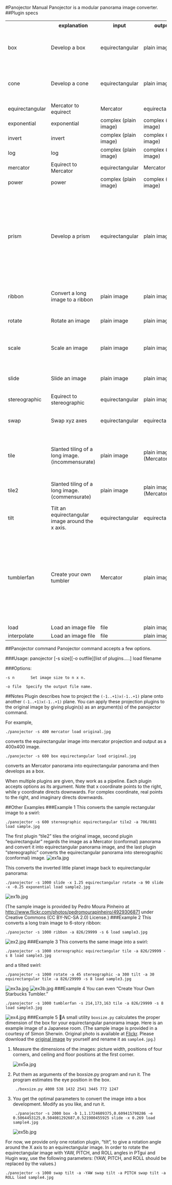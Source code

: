 #Panojector Manual
Panojector is a modular panorama image converter.
##Plugin specs
<table>
<tr>
<th></th>
<th>explanation</th>
<th>input</th>
<th>output</th>
<th colspan="2">options / argument</th>
</tr>

<tr>
<td rowspan="2">box</td>
<td rowspan="2">Develop a box</td>
<td rowspan="2">equirectangular</td>
<td rowspan="2">plain image</td>
<td>-b x,y,z</td>
<td>aspect ratio of the box</td>
</tr>
<tr>
<td>-e x,y,z</td>
<td>eye position</td>
</tr>

<tr>
<td rowspan="2">cone</td>
<td rowspan="2">Develop a cone</td>
<td rowspan="2">equirectangular</td>
<td rowspan="2">plain image</td>
<td>-r 0.3</td>
<td>radius of the base</td>
</tr>
<tr>
<td>-e 0.2</td>
<td>eye height to cone height</td>
</tr>

<tr>
<td>equirectangular</td>
<td>Mercator to equirect</td>
<td>Mercator</td>
<td>equirectangular</td>
<td colspan="2">No option</td>
</tr>

<tr>
<td>exponential</td>
<td>exponential</td>
<td>complex (plain image)</td>
<td>complex (plain image)</td>
<td colspan="2">No option</td>
</tr>

<tr>
<td>invert</td>
<td>invert</td>
<td>complex (plain image)</td>
<td>complex (plain image)</td>
<td colspan="2">No option</td>
</tr>

<tr>
<td>log</td>
<td>log</td>
<td>complex (plain image)</td>
<td>complex (plain image)</td>
<td colspan="2">No option</td>
</tr>

<tr>
<td>mercator</td>
<td>Equirect to Mercator</td>
<td>equirectangular</td>
<td>Mercator</td>
<td colspan="2">No option</td>
</tr>

<tr>
<td>power</td>
<td>power</td>
<td>complex (plain image)</td>
<td>complex (plain image)</td>
<td>-n 2</td>
<td>Power of n</td>
</tr>

<tr>
<td rowspan="5">prism</td>
<td rowspan="5">Develop a prism</td>
<td rowspan="5">equirectangular</td>
<td rowspan="5">plain image</td>
<td>-e 0.5</td>
<td>Eye height.</td>
</tr>
<tr>
<td>-h 0.5</td>
<td>Height of the prism.</td>
</tr>
<tr>
<td>-s 6</td>
<td>Number of sides.</td>
</tr>
<tr>
<td>-z 2</td>
<td>Specify where to attach the zenith cap.</td>
</tr>
<tr>
<td>-n 2</td>
<td>Specify where to attach the nadir cap.</td>
</tr>

<tr>
<td>ribbon</td>
<td>Convert a long image to a ribbon</td>
<td>plain image</td>
<td>plain image</td>
<td>-a 0.5 or -a 200/500</td>
<td>Aspect ratio of the input image.</td>
</tr>

<tr>
<td>rotate</td>
<td>Rotate an image</td>
<td>plain image</td>
<td>plain image</td>
<td>-a 0</td>
<td>Specify angle in degree.</td>
</tr>

<tr>
<td rowspan="4">scale</td>
<td rowspan="4">Scale an image</td>
<td rowspan="4">plain image</td>
<td rowspan="4">plain image</td>
<td>-x 1</td>
<td rowspan="4">Specify amounts</td>
</tr>
<tr>
<td>-y 1</td>
</tr>
<tr>
<td>-xy 1</td>
</tr>
<tr>
<td>-p</td>
</tr>

<tr>
<td rowspan="2">slide</td>
<td rowspan="2">Slide an image</td>
<td rowspan="2">plain image</td>
<td rowspan="2">plain image</td>
<td>-x 0</td>
<td rowspan="2">Specify amounts (in image coordinate)</td>
</tr>
<tr>
<td>-y 0</td>
</tr>

<tr>
<td>stereographic</td>
<td>Equirect to stereographic</td>
<td>equirectangular</td>
<td>plain image</td>
<td>-a 90</td>
<td>Field of view.</td>
</tr>

<tr>
<td>swap</td>
<td>Swap xyz axes</td>
<td>equirectangular</td>
<td>equirectangular</td>
<td>-n 1</td>
<td>Swap xyz axes multiple times.</td>
</tr>

<tr>
<td rowspan="2">tile</td>
<td rowspan="2">Slanted tiling of a long image. (incommensurate)</td>
<td rowspan="2">plain image</td>
<td rowspan="2">plain image (Mercator)</td>
<td>-a 0.5 or -a 200/500</td>
<td>Aspect ratio of the input image.</td>
</tr>
<tr>
<td>-s 8</td>
<td>Number of stories</td>
</tr>

<tr>
<td>tile2</td>
<td>Slanted tiling of a long image. (commensurate)</td>
<td>plain image</td>
<td>plain image (Mercator)</td>
<td>-a 0.5 or -a 200/500</td><td>Aspect ratio of the input image.</td>
</tr>

<tr>
<td>tilt</td>
<td>Tilt an equirectangular image around the x axis.</td>
<td>equirectangular</td>
<td>equirectangular</td>
<td>-a 0</td>
<td>Specify angle in degree.</td>
</tr>

<tr>
<td>tumblerfan</td>
<td>Create your own tumbler</td>
<td>Mercator</td>
<td>plain image</td>
<td>-s wtop,wbot,height</td>
<td>Size of the fan. Wtop and wbot specifies the top and bottom width of the developed fan, and height specifies the fan height.</td>
</tr>

<tr>
<td>load</td>
<td>Load an image file</td>
<td>file</td>
<td>plain image</td>
<td colspan="2">file name</td>
</tr>

<tr>
<td>interpolate</td>
<td>Load an image file</td>
<td>file</td>
<td>plain image</td>
<td colspan="2">file name</td>
</tr>
</table>

##Panojector command
Panojector command accepts a few options.

###Usage:
    panojector [-s size][-o outfile][list of plugins.....] load filename

###Options:

    -s n	   Set image size to n x n.

    -o file  Specify the output file name.
##Notes
Plugin describes how to project the `(-1..+1)x(-1..+1)` plane onto another `(-1..+1)x(-1..+1)` plane. You can apply these projection plugins to the original image by giving plugin(s) as an argument(s) of the panojector command.

For example,

    ./panojector -s 400 mercator load original.jpg

converts the equirectangular image into mercator projection and output as a 400x400 image.

    ./panojector -s 600 box equirectangular load original.jpg

converts an Mercator panorama into equirectangular panorama and then develops as a box.

When multiple plugins are given, they work as a pipeline.  Each plugin accepts options as its argument. Note that x coordinate points to the right, while y coordinate directs downwards. For complex coordinate, real points to the right, and imaginary directs downwards.

##Other Examples
###Example 1
This converts the sample rectangular image to a swirl:

    ./panojector -s 600 stereographic equirectangular tile2 -a 706/881 load sample.jpg

The first plugin “tile2” tiles the original image, second plugin “equirectangular” regards the image as a Mercator (conformal) panorama and convert it into equirectangular panorama image, and the last plugin “stereographic” converts the equirectangular panorama into stereographic (conformal) image.
![ex1a.jpg](https://raw.githubusercontent.com/vitroid/Panojector/master/Samples/ex1a.jpg)

This converts the inverted little planet image back to equirectangular panorama:

    ./panojector -s 1000 slide -x 1.25 equirectangular rotate -a 90 slide -x -0.25 exponential load sample2.jpg

![ex1b.jpg](https://raw.githubusercontent.com/vitroid/Panojector/master/Samples/ex1b.jpg)

(The sample image is provided by Pedro Moura Pinheiro at http://www.flickr.com/photos/pedromourapinheiro/4929306871 under Creative Commons (CC BY-NC-SA 2.0) License.)
###Example 2
This converts a long train image to 6-story ribbon:

    ./panojector -s 1000 ribbon -a 826/29999 -s 6 load sample3.jpg

![ex2.jpg](https://raw.githubusercontent.com/vitroid/Panojector/master/Samples/ex2.jpg)
###Example 3
This converts the same image into a swirl:

    ./panojector -s 1000 stereographic equirectangular tile -a 826/29999 -s 8 load sample3.jpg

and a tilted swirl:

    ./panojector -s 1000 rotate -a 45 stereographic -a 300 tilt -a 30 equirectangular tile -a 826/29999 -s 8 load sample3.jpg

![ex3a.jpg](https://raw.githubusercontent.com/vitroid/Panojector/master/Samples/ex3a.jpg)
![ex3b.jpg](https://raw.githubusercontent.com/vitroid/Panojector/master/Samples/ex3b.jpg)
###Example 4
You can even “Create Your Own Starbucks Tumbler.”

    ./panojector -s 1000 tumblerfan -s 214,173,163 tile -a 826/29999 -s 8 load sample3.jpg

![ex4.jpg](https://raw.githubusercontent.com/vitroid/Panojector/master/Samples/ex4.jpg)
###Example 5
A small utility `boxsize.py` calculates the proper dimension of the box for your equirectangular panorama image. Here is an example image of a Japanese room. (The sample image is provided in a courtesy of Simon Sherwin. Original photo is available at [Flickr](https://www.flickr.com/photos/simons/4524005292).  Please download the [original image](https://farm5.staticflickr.com/4051/4524005292_5c0c99cffa_o.jpg) by yourself and rename it as `sample4.jpg`.)

1. Measure the dimensions of the images: picture width, positions of four corners, and ceiling and floor positions at the first corner. 

    ![ex5a.jpg](https://raw.githubusercontent.com/vitroid/Panojector/master/Samples/ex5a.jpg)
2. Put them as arguments of the boxsize.py program and run it. The program estimates the eye position in the box.

        ./boxsize.py 4000 538 1432 2541 3445 772 1247

3. You get the optimal parameters to convert the image into a box development. Modify as you like, and run it.

        ./panojector -s 2000 box -b 1,1.1724609375,0.609415798286 -e 0.5064453125,0.504081292687,0.521980455925 slide -x 0.269 load sample4.jpg

    ![ex5b.jpg](https://raw.githubusercontent.com/vitroid/Panojector/master/Samples/ex5b.jpg)

For now, we provide only one rotation plugin, “tilt”, to give a rotation angle around the X axis to an equirectangular image.  In order to rotate the equirectangular image with YAW, PITCH, and ROLL angles in  PTgui and Hugin way, use the following parameters: (YAW, PITCH, and ROLL should be replaced by the values.)

    ./panojector -s 1000 swap tilt -a -YAW swap tilt -a PITCH swap tilt -a ROLL load sample4.jpg

